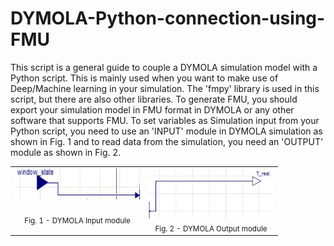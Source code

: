 # DYMOLA-Python-connection-using-FMU
This script is a general guide to couple a DYMOLA simulation model with a Python script. This is mainly used when you want to make use of Deep/Machine learning in your simulation. The 'fmpy' library is used in this script, but there are also other libraries.
To generate FMU, you should export your simulation model in FMU format in DYMOLA or any other software that supports FMU. To set variables as Simulation input from your Python script, you need to use an 'INPUT' module in DYMOLA simulation as shown in Fig. 1 and to read data from the simulation, you need an 'OUTPUT' module as shown in Fig. 2.

<div align="center">

<table>
  <tr>
    <td align="center" style="vertical-align: top;">
      <img src="input.JPG" alt="Image 1" width="200" height="50"/><br/><br/>
      <sub>Fig. 1 - DYMOLA Input module</sub>
    </td>
    <td align="center" style="vertical-align: top;">
      <img src="output.JPG" alt="Image 2" width="200" height="80"/><br/>
      <sub>Fig. 2 - DYMOLA Output module</sub>
    </td>
  </tr>
</table>

</div>

